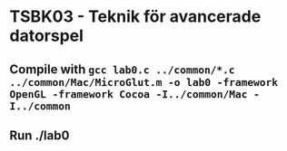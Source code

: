 # TSBK03 - Teknik för avancerade datorspel

## Compile with `gcc lab0.c ../common/*.c ../common/Mac/MicroGlut.m -o lab0 -framework OpenGL -framework Cocoa -I../common/Mac -I../common`
## Run ./lab0
